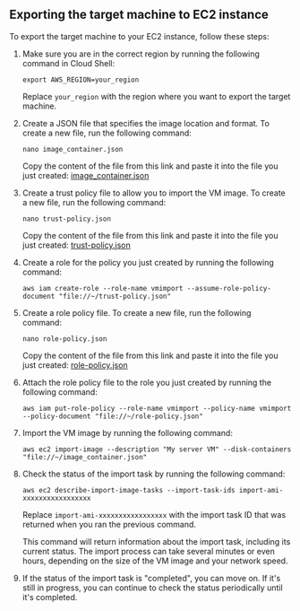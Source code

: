 ## Exporting the target machine to EC2 instance

To export the target machine to your EC2 instance, follow these steps:

1. Make sure you are in the correct region by running the following command in Cloud Shell:

   ```
   export AWS_REGION=your_region
   ```
   
   Replace `your_region` with the region where you want to export the target machine.
   
2. Create a JSON file that specifies the image location and format. To create a new file, run the following command:

   ```
   nano image_container.json
   ```
   
   Copy the content of the file from this link and paste it into the file you just created: [image_container.json](https://github.com/AlessioMinerva/Cloud_Lab/blob/main/AMI_Build/image_container.json)
   
3. Create a trust policy file to allow you to import the VM image. To create a new file, run the following command:

   ```
   nano trust-policy.json
   ```
   
   Copy the content of the file from this link and paste it into the file you just created: [trust-policy.json](https://github.com/AlessioMinerva/Cloud_Lab/blob/main/AMI_Build/trust-policy.json)
   
4. Create a role for the policy you just created by running the following command:

   ```
   aws iam create-role --role-name vmimport --assume-role-policy-document "file://~/trust-policy.json"
   ```
   
5. Create a role policy file. To create a new file, run the following command:

   ```
   nano role-policy.json
   ```
   
   Copy the content of the file from this link and paste it into the file you just created: [role-policy.json](https://github.com/AlessioMinerva/Cloud_Lab/blob/main/AMI_Build/role-policy.json)
   
6. Attach the role policy file to the role you just created by running the following command:

   ```
   aws iam put-role-policy --role-name vmimport --policy-name vmimport --policy-document "file://~/role-policy.json"
   ```
   
7. Import the VM image by running the following command:

   ```
   aws ec2 import-image --description "My server VM" --disk-containers "file://~/image_container.json"
   ```
   
8. Check the status of the import task by running the following command:

   ```
   aws ec2 describe-import-image-tasks --import-task-ids import-ami-xxxxxxxxxxxxxxxxx
   ```
   
   Replace `import-ami-xxxxxxxxxxxxxxxxx` with the import task ID that was returned when you ran the previous command.
   
   This command will return information about the import task, including its current status. The import process can take several minutes or even hours, depending on the size of the VM image and your network speed.
   
9. If the status of the import task is "completed", you can move on. If it's still in progress, you can continue to check the status periodically until it's completed.
